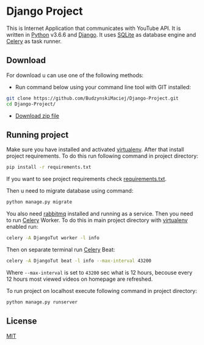 # Django Project

This is Internet Application that communicates with YouTube API. It is written in [Python] v3.6.6 and [Django]. It uses [SQLite] as database engine and
[Celery] as task runner.

## Download

For download u can use one of the following methods:
 - Run command below using your command line tool with GIT installed:
  ```sh
  git clone https://github.com/BudzynskiMaciej/Django-Project.git
  cd Django-Project/
  ```
  - [Download zip file](https://github.com/BudzynskiMaciej/Django-Project/archive/develop.zip)

## Running project

Make sure you have installed and activated [virtualenv].
After that install project requirements. To do this run following command in project directory:
```sh
pip install -r requirements.txt
```
If you want to see project requirements check [requirements.txt](requirements.txt).

Then u need to migrate database using command:
```sh
python manage.py migrate
```
You also need [rabbitmq] installed and running as a service.
Then you need to run [Celery] Worker. To do this in main project directory with [virtualenv] enabled run:
```sh
celery -A DjangoTut worker -l info
```
Then on separate terminal run [Celery] Beat:
```sh
celery -A DjangoTut beat -l info --max-interval 43200
```
Where `--max-interval` is set to `43200` sec what is 12 hours, becouse every 12 hours most viewed videos on
homepage are refreshed.

To run project on localhost execute following command in project directory:
```sh
python manage.py runserver
```

## License

[MIT](https://github.com/BudzynskiMaciej/Django-Project/blob/develop/LICENSE)

[Python]: <https://www.python.org/>
[Django]: <https://www.djangoproject.com/>
[SQLite]: <https://www.sqlite.org/>
[Celery]: <http://www.celeryproject.org>
[virtualenv]: <https://virtualenv.pypa.io/en/stable/>
[rabbitmq]: <https://www.rabbitmq.com/>
[DjangoTutorial]: <https://docs.djangoproject.com/en/2.0/intro/tutorial01/>

